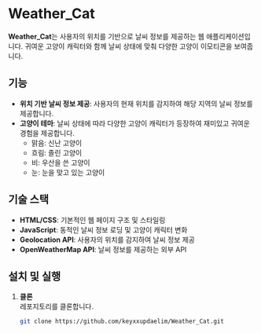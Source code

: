  # Weather_Cat

**Weather_Cat**는 사용자의 위치를 기반으로 날씨 정보를 제공하는 웹 애플리케이션입니다. 귀여운 고양이 캐릭터와 함께 날씨 상태에 맞춰 다양한 고양이 이모티콘을 보여줍니다.

## 기능

- **위치 기반 날씨 정보 제공**: 사용자의 현재 위치를 감지하여 해당 지역의 날씨 정보를 제공합니다.
- **고양이 테마**: 날씨 상태에 따라 다양한 고양이 캐릭터가 등장하여 재미있고 귀여운 경험을 제공합니다.
  - 맑음: 신난 고양이
  - 흐림: 졸린 고양이
  - 비: 우산을 쓴 고양이
  - 눈: 눈을 맞고 있는 고양이

## 기술 스택

- **HTML/CSS**: 기본적인 웹 페이지 구조 및 스타일링
- **JavaScript**: 동적인 날씨 정보 로딩 및 고양이 캐릭터 변화
- **Geolocation API**: 사용자의 위치를 감지하여 날씨 정보 제공
- **OpenWeatherMap API**: 날씨 정보를 제공하는 외부 API

## 설치 및 실행

1. **클론**  
   레포지토리를 클론합니다.
   ```bash
   git clone https://github.com/keyxxupdaelim/Weather_Cat.git
